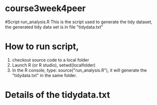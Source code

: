 # course3week4peer

#Script run_analysis.R
This is the script used to generate the tidy dataset, the generated tidy data set is in file "tidydata.txt"

# How to run script, 
1) checkout source code to a local folder
2) Launch R (or R studio), setwd(localfolder)
3) In the R console, type: source("run_analysis.R"), it will generate the "tidydata.txt" in the same folder.

# Details of the tidydata.txt

